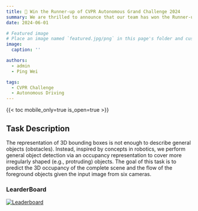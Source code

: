 ```yaml
---
title: 🎉 Win the Runner-up of CVPR Autonomous Grand Challenge 2024
summary: We are thrilled to announce that our team has won the Runner-up of the CVPR Autonomous Grand Challenge 2024 in Occupancy and Flow Prediction track!
date: 2024-06-01

# Featured image
# Place an image named `featured.jpg/png` in this page's folder and customize its options here.
image:
  caption: ''

authors:
  - admin
  - Ping Wei

tags:
  - CVPR Challenge
  - Autonomous Driving
---
```


{{< toc mobile_only=true is_open=true >}}

## Task Description

The representation of 3D bounding boxes is not enough to describe general objects (obstacles). Instead, inspired by concepts in robotics, we perform general object detection via an occupancy representation to cover more irregularly shaped (e.g., protruding) objects. The goal of this task is to predict the 3D occupancy of the complete scene and the flow of the foreground objects given the input image from six cameras.

### LearderBoard

[![Leaderboard](leadboard.png)](https://autonomous-driving-challenge.github.io/leaderboard/)